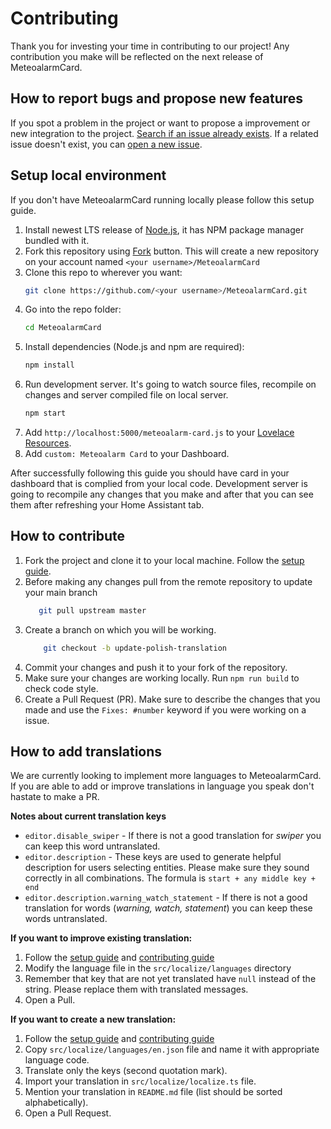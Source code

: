 # Contributing

Thank you for investing your time in contributing to our project! Any contribution you make will be reflected on
the next release of MeteoalarmCard.

## How to report bugs and propose new features

If you spot a problem in the project or want to propose a improvement or new integration to the project. [Search
if an issue already exists](https://github.com/MrBartusek/MeteoalarmCard/issues). If a related issue doesn't exist,
you can [open a new issue](https://github.com/MrBartusek/MeteoalarmCard/issues/new/choose).

## Setup local environment

If you don't have MeteoalarmCard running locally please follow this setup guide.

1. Install newest LTS release of [Node.js](https://nodejs.org/en/), it has NPM package manager bundled with it.
1. Fork this repository using [Fork](https://github.com/MrBartusek/MeteoalarmCard/fork) button. This will create a new
repository on your account named `<your username>/MeteoalarmCard`
1. Clone this repo to wherever you want:
   ```sh
   git clone https://github.com/<your username>/MeteoalarmCard.git
   ```
1. Go into the repo folder:
   ```sh
   cd MeteoalarmCard
   ```
1. Install dependencies (Node.js and npm are required):
   ```sh
   npm install
   ```
1. Run development server. It's going to watch source files, recompile on changes and server compiled file on local server.
   ```sh
   npm start
   ```
1. Add `http://localhost:5000/meteoalarm-card.js` to your [Lovelace Resources](https://my.home-assistant.io/redirect/lovelace_resources/).
1. Add `custom: Meteoalarm Card` to your Dashboard.

After successfully following this guide you should have card in your dashboard that is complied from your local code. Development server
is going to recompile any changes that you make and after that you can see them after refreshing your Home Assistant tab.

## How to contribute

1. Fork the project and clone it to your local machine. Follow the [setup guide](#setup-local-environment).
1. Before making any changes pull from the remote repository to update your main branch
   ```sh
      git pull upstream master
   ```
1. Create a branch on which you will be working.
   ```sh
       git checkout -b update-polish-translation
   ```
1. Commit your changes and push it to your fork of the repository.
1. Make sure your changes are working locally. Run `npm run build` to check code style.
1. Create a Pull Request (PR). Make sure to describe the changes that you made and use the `Fixes: #number` keyword if
you were working on a issue.

## How to add translations

We are currently looking to implement more languages to MeteoalarmCard. If you are able to add or improve translations in language you speak don't hastate to make a PR.

**Notes about current translation keys**
- `editor.disable_swiper` - If there is not a good translation for *swiper* you can keep this word untranslated.
- `editor.description` - These keys are used to generate helpful description for users selecting entities. Please make sure they sound correctly in all combinations. The formula is `start + any middle key + end`
- `editor.description.warning_watch_statement` - If there is not a good translation for words (*warning, watch, statement*) you can keep these words untranslated.

**If you want to improve existing translation:**
1. Follow the [setup guide](#setup-local-environment) and [contributing guide](#how-to-contribute)
1. Modify the language file in the `src/localize/languages` directory
1. Remember that key that are not yet translated have `null` instead of the string. Please replace them with translated
messages.
1. Open a Pull.

**If you want to create a new translation:**
1. Follow the [setup guide](#setup-local-environment) and [contributing guide](#how-to-contribute)
1. Copy `src/localize/languages/en.json` file and name it with appropriate language code.
1. Translate only the keys (second quotation mark).
1. Import your translation in `src/localize/localize.ts` file.
1. Mention your translation in `README.md` file (list should be sorted alphabetically).
1. Open a Pull Request.